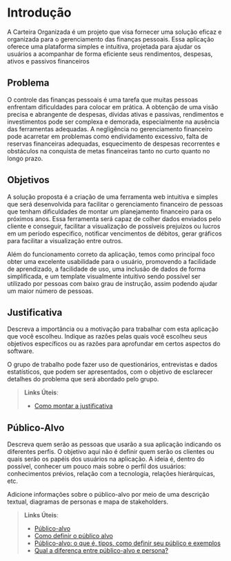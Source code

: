 # Introdução

A Carteira Organizada é um projeto que visa fornecer uma solução eficaz e organizada para o gerenciamento das finanças pessoais. Essa aplicação oferece uma plataforma simples e intuitiva, projetada para ajudar os usuários a acompanhar de forma eficiente seus rendimentos, despesas, ativos e passivos financeiros

## Problema

O controle das finanças pessoais é uma tarefa que muitas pessoas enfrentam dificuldades para colocar em prática. A obtenção de uma visão precisa e abrangente de despesas, dívidas ativas e passivas, rendimentos e investimentos pode ser complexa e demorada, especialmente na ausência das ferramentas adequadas. A negligência no gerenciamento financeiro pode acarretar em problemas como endividamento excessivo, falta de reservas financeiras adequadas, esquecimento de despesas recorrentes e obstáculos na conquista de metas financeiras tanto no curto quanto no longo prazo.

## Objetivos

A solução proposta é a criação de uma ferramenta web intuitiva e simples que será desenvolvida para facilitar o gerenciamento financeiro de pessoas que tenham dificuldades de montar um planejamento financeiro para os próximos anos. Essa ferramenta será capaz de colher dados enviados pelo cliente e conseguir, facilitar a visualização de possíveis prejuízos ou lucros em um período especifico, notificar vencimentos de débitos, gerar gráficos para facilitar a visualização entre outros.

Além do funcionamento correto da aplicação, temos como principal foco obter uma excelente usabilidade para o usuário, promovendo a facilidade de aprendizado, a facilidade de uso, uma inclusão de dados de forma simplificada, e um template visualmente intuitivo sendo possível ser utilizado por pessoas com baixo grau de instrução, assim podendo ajudar um maior número de pessoas.    

## Justificativa

Descreva a importância ou a motivação para trabalhar com esta aplicação que você escolheu. Indique as razões pelas quais você escolheu seus objetivos específicos ou as razões para aprofundar em certos aspectos do software.

O grupo de trabalho pode fazer uso de questionários, entrevistas e dados estatísticos, que podem ser apresentados, com o objetivo de esclarecer detalhes do problema que será abordado pelo grupo.

> **Links Úteis**:
> - [Como montar a justificativa](https://guiadamonografia.com.br/como-montar-justificativa-do-tcc/)

## Público-Alvo

Descreva quem serão as pessoas que usarão a sua aplicação indicando os diferentes perfis. O objetivo aqui não é definir quem serão os clientes ou quais serão os papéis dos usuários na aplicação. A ideia é, dentro do possível, conhecer um pouco mais sobre o perfil dos usuários: conhecimentos prévios, relação com a tecnologia, relações
hierárquicas, etc.

Adicione informações sobre o público-alvo por meio de uma descrição textual, diagramas de personas e mapa de stakeholders.

> **Links Úteis**:
> - [Público-alvo](https://blog.hotmart.com/pt-br/publico-alvo/)
> - [Como definir o público alvo](https://exame.com/pme/5-dicas-essenciais-para-definir-o-publico-alvo-do-seu-negocio/)
> - [Público-alvo: o que é, tipos, como definir seu público e exemplos](https://klickpages.com.br/blog/publico-alvo-o-que-e/)
> - [Qual a diferença entre público-alvo e persona?](https://rockcontent.com/blog/diferenca-publico-alvo-e-persona/)
